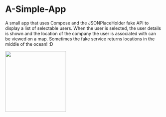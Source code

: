 # A-Simple-App

A small app that uses Compose and the JSONPlaceHolder fake API to display a list of selectable users.  When the user is selected, the user details is shown 
and the location of the company the user is associated with can be viewed on a map.  Sometimes the fake service returns locations in the middle of the ocean! :D

<img src="https://github.com/maderski/A-Simple-App/assets/10491543/497935f8-a9d4-4d5b-9838-fda3a33a1cdd" width="195" />

